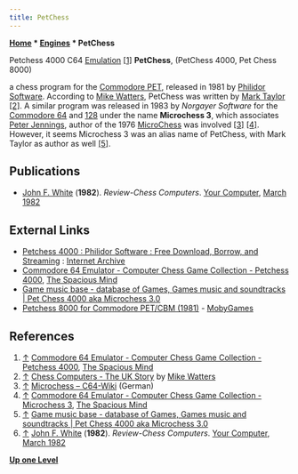 ```yaml
---
title: PetChess
---
```

**[Home](Home "Home") \* [Engines](Engines "Engines") \* PetChess**



 [](http://www.spacious-mind.com/html/c64_emu_-_petchess_4000.html) Petchess 4000 C64 [Emulation](https://en.wikipedia.org/wiki/Emulator) <a id="cite-note-1" href="#cite-ref-1">[1]</a> 
**PetChess**, (PetChess 4000, Pet Chess 8000)  

a chess program for the [Commodore PET](Commodore_PET "Commodore PET"), released in 1981 by [Philidor Software](Philidor_Software "Philidor Software"). 
According to [Mike Watters](Mike_Watters "Mike Watters"), PetChess was written by [Mark Taylor](Mark_Taylor "Mark Taylor") <a id="cite-note-2" href="#cite-ref-2">[2]</a>. 
A similar program was released in 1983 by *Norgayer Software* for the [Commodore 64](Commodore_64 "Commodore 64") and [128](Commodore_128 "Commodore 128") under the name **Microchess 3**, 
which associates [Peter Jennings](Peter_Jennings "Peter Jennings"), author of the 1976 [MicroChess](MicroChess "MicroChess") was involved
<a id="cite-note-3" href="#cite-ref-3">[3]</a>
<a id="cite-note-4" href="#cite-ref-4">[4]</a>. 
However, it seems Microchess 3 was an alias name of PetChess, with Mark Taylor as author as well 
<a id="cite-note-5" href="#cite-ref-5">[5]</a>. 



## Publications


* [John F. White](John_F._White "John F. White") (**1982**). *Review-Chess Computers*. [Your Computer](Your_Computer "Your Computer"), [March 1982](https://archive.org/details/your-computer-magazine-1982-03/mode/1up)


## External Links


* [Petchess 4000 : Philidor Software : Free Download, Borrow, and Streaming](https://archive.org/details/d64_Petchess_4000_1981_Philidor_Software) : [Internet Archive](https://en.wikipedia.org/wiki/Internet_Archive)
* [Commodore 64 Emulator - Computer Chess Game Collection - Petchess 4000](http://www.spacious-mind.com/html/c64_emu_-_petchess_4000.html), [The Spacious Mind](The_Spacious_Mind "The Spacious Mind")
* [Game music base - database of Games, Games music and soundtracks | Pet Chess 4000 aka Microchess 3.0](http://www.mirsoft.info/gmb/game_info.php?id_ele=MTQ3MDM=)
* [Petchess 8000 for Commodore PET/CBM (1981)](https://www.mobygames.com/game/petchess-8000) - [MobyGames](https://en.wikipedia.org/wiki/MobyGames)


## References


1. <a id="cite-ref-1" href="#cite-note-1">↑</a> [Commodore 64 Emulator - Computer Chess Game Collection - Petchess 4000](http://www.spacious-mind.com/html/c64_emu_-_petchess_4000.html), [The Spacious Mind](The_Spacious_Mind "The Spacious Mind")
2. <a id="cite-ref-2" href="#cite-note-2">↑</a> [Chess Computers - The UK Story](http://www.chesscomputeruk.com/html/chess_computers_-_the_uk_story.html) by [Mike Watters](Mike_Watters "Mike Watters")
3. <a id="cite-ref-3" href="#cite-note-3">↑</a> [Microchess – C64-Wiki](http://www.c64-wiki.de/index.php/Microchess) (German)
4. <a id="cite-ref-4" href="#cite-note-4">↑</a> [Commodore 64 Emulator - Computer Chess Game Collection - Microchess 3](http://www.spacious-mind.com/html/c64_emu_-_microchess_3.html), [The Spacious Mind](The_Spacious_Mind "The Spacious Mind")
5. <a id="cite-ref-5" href="#cite-note-5">↑</a> [Game music base - database of Games, Games music and soundtracks | Pet Chess 4000 aka Microchess 3.0](http://www.mirsoft.info/gmb/game_info.php?id_ele=MTQ3MDM=)
6. <a id="cite-ref-6" href="#cite-note-6">↑</a> [John F. White](John_F._White "John F. White") (**1982**). *Review-Chess Computers*. [Your Computer](Your_Computer "Your Computer"), [March 1982](https://archive.org/details/your-computer-magazine-1982-03/mode/1up)

**[Up one Level](Engines "Engines")**







 
